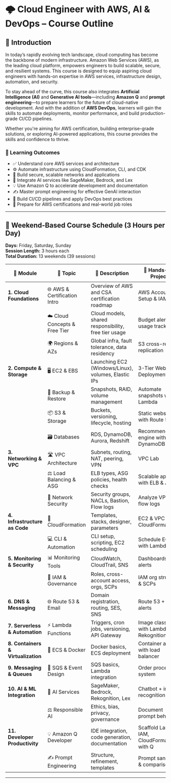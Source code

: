 # 🌩️ Cloud Engineer with AWS, AI & DevOps – Course Outline

## 📘 Introduction

In today’s rapidly evolving tech landscape, cloud computing has become the backbone of modern infrastructure. Amazon Web Services (AWS), as the leading cloud platform, empowers engineers to build scalable, secure, and resilient systems. This course is designed to equip aspiring cloud engineers with hands-on expertise in AWS services, infrastructure design, automation, and security.

To stay ahead of the curve, this course also integrates **Artificial Intelligence (AI)** and **Generative AI tools**—including **Amazon Q** and **prompt engineering**—to prepare learners for the future of cloud-native development. And with the addition of **AWS DevOps**, learners will gain the skills to automate deployments, monitor performance, and build production-grade CI/CD pipelines.

Whether you're aiming for AWS certification, building enterprise-grade solutions, or exploring AI-powered applications, this course provides the skills and confidence to thrive.

### 🎯 Learning Outcomes

- ✅ Understand core AWS services and architecture  
- ⚙️ Automate infrastructure using CloudFormation, CLI, and CDK  
- 🔐 Build secure, scalable networks and applications  
- 🤖 Integrate AI services like SageMaker, Bedrock, and Lex  
- 💡 Use Amazon Q to accelerate development and documentation  
- ✍️ Master prompt engineering for effective GenAI interaction  
- 🔄 Build CI/CD pipelines and apply DevOps best practices  
- 🧠 Prepare for AWS certifications and real-world job roles  

---

## 🧠 Weekend-Based Course Schedule (3 Hours per Day)

**Days:** Friday, Saturday, Sunday  
**Session Length:** 3 hours each  
**Total Duration:** 13 weekends (39 sessions)

| 🧱 Module | 📌 Topic | 📝 Description | 🧪 Hands-On Project | ⏱️ Duration |
|----------|----------|----------------|---------------------|--------------|
| **1. Cloud Foundations** | 🌐 AWS & Certification Intro | Overview of AWS and CSA certification roadmap | AWS Account Setup & IAM Lab | 1 session |
|  | ☁️ Cloud Concepts & Free Tier | Cloud models, shared responsibility, free tier usage | Budget alerts & usage tracking | 1 session |
|  | 🌍 Regions & AZs | Global infra, fault tolerance, data residency | S3 cross-region replication | 1 session |
| **2. Compute & Storage** | 🖥️ EC2 & EBS | Launching EC2 (Windows/Linux), volumes, Elastic IPs | 3-Tier Web App Deployment | 2 sessions |
|  | 💾 Backup & Restore | Snapshots, RAID, volume management | Automate snapshots with Lambda | 1 session |
|  | 📦 S3 & Storage | Buckets, versioning, lifecycle, hosting | Static website with Route 53 | 2 sessions |
|  | 🗃️ Databases | RDS, DynamoDB, Aurora, Redshift | Recommendation engine with DynamoDB | 2 sessions |
| **3. Networking & VPC** | 🛣️ VPC Architecture | Subnets, routing, NAT, peering, VPN | VPC Lab | 2 sessions |
|  | ⚖️ Load Balancing & ASG | ELB types, ASG policies, health checks | Scalable app with ELB & ASG | 1 session |
|  | 🔐 Network Security | Security groups, NACLs, Bastion, Flow logs | Analyze VPC flow logs | 1 session |
| **4. Infrastructure as Code** | 🧾 CloudFormation | Templates, stacks, designer, parameters | EC2 & VPC with CloudFormation | 2 sessions |
|  | 💻 CLI & Automation | CLI setup, scripting, EC2 scheduling | Schedule EC2 with Lambda | 1 session |
| **5. Monitoring & Security** | 📊 Monitoring Tools | CloudWatch, CloudTrail, SNS | Dashboards & alerts | 1 session |
|  | 🔐 IAM & Governance | Roles, cross-account access, orgs, SCPs | IAM org structure & SCPs | 1 session |
| **6. DNS & Messaging** | 🌐 Route 53 & Email | Domain registration, routing, SES, SNS | Route 53 + SES alerts | 1 session |
| **7. Serverless & Automation** | ⚡ Lambda Functions | Triggers, cron jobs, versioning, API Gateway | Image classifier with Lambda & Rekognition | 2 sessions |
| **8. Containers & Virtualization** | 🐳 ECS & Docker | Docker basics, ECS deployment | Container app with load balancer | 2 sessions |
| **9. Messaging & Queues** | 📮 SQS & Event Design | SQS basics, Lambda integration | Order processing system | 1 session |
| **10. AI & ML Integration** | 🤖 AI Services | SageMaker, Bedrock, Rekognition, Lex | Chatbot + image recognition app | 2 sessions |
|  | ⚖️ Responsible AI | Ethics, bias, privacy, governance | Document prompt behavior | 1 session |
| **11. Developer Productivity** | 💡 Amazon Q Developer | IDE integration, code generation, documentation | Scaffold Lambda, IAM, CloudFormation with Q | 1 session |
|  | ✍️ Prompt Engineering | Structure, refinement, templates | Prompt sandbox & comparison | 1 session |

---
